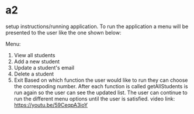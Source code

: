 # a2
 setup instructions/running application.
To run the application a menu will be presented to the user like the one shown below:

Menu:
1. View all students
2. Add a new student
3. Update a student's email
4. Delete a student
0. Exit
Based on which function the user would like to run they can choose the correspoding number.
After each function is called getAllStudents is run again so the user can see the updated list.
The user can continue to run the different menu options until the user is satisfied.
video link: https://youtu.be/59CeqpA3ioY
